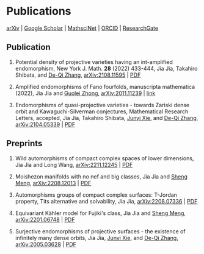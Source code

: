 # Publications


[arXiv](https://arxiv.org/a/jia_j_1.html)
|
[Google Scholar](https://scholar.google.com/citations?user=Z8amnfgAAAAJ&hl=en)
|
[MathsciNet](https://mathscinet.ams.org/mathscinet/MRAuthorID/1490052)
|
[ORCID](https://orcid.org/0000-0002-2693-7278)
|
[ResearchGate](https://www.researchgate.net/profile/Jia-Jia-14)

## Publication

1. Potential density of projective varieties having an int-amplified endomorphism,
   New York J. Math. **28** (2022) 433-444,
   Jia Jia,
   Takahiro Shibata,
   and [De-Qi Zhang](https://blog.nus.edu.sg/matzdq/),
   [arXiv:2108.11595](https://arxiv.org/abs/2108.11595)
   | [PDF](http://nyjm.albany.edu/j/2022/28-17v.pdf)

1. Amplified endomorphisms of Fano fourfolds,
   manuscripta mathematica (2022),
   Jia Jia
   and [Guolei Zhong](https://sites.google.com/view/guoleizhongshomepage/home),
   [arXiv:2011.11239](https://arxiv.org/abs/2011.11239)
   | [link](https://link.springer.com/article/10.1007/s00229-022-01427-6)
   <!-- | [PDF](https://rdcu.be/cVlfd) -->

1. Endomorphisms of quasi-projective varieties - towards Zariski dense orbit
   and Kawaguchi-Silverman conjectures,
   Mathematical Research Letters, accepted,
   Jia Jia,
   Takahiro Shibata,
   [Junyi Xie](http://scholar.pku.edu.cn/xiejunyi),
   and [De-Qi Zhang](https://blog.nus.edu.sg/matzdq/),
   [arXiv:2104.05339](https://arxiv.org/abs/2104.05339)
   | [PDF](https://mathjiajia.github.io/pdf/2021endomorphisms.pdf)

## Preprints

1. Wild automorphisms of compact complex spaces of lower dimensions,
   Jia Jia
   and Long Wang,
   [arXiv:2211.12245](https://arxiv.org/abs/2211.12245)
   | [PDF](https://mathjiajia.github.io/pdf/2022wild.pdf)

1. Moishezon manifolds with no nef and big classes,
   Jia Jia
   and [Sheng Meng](https://sites.google.com/view/shengmeng/home),
   [arXiv:2208.12013](https://arxiv.org/abs/2208.12013)
   | [PDF](https://mathjiajia.github.io/pdf/2022nefbig.pdf)

1. Automorphisms groups of compact complex surfaces: T-Jordan property, Tits alternative and solvability,
   Jia Jia,
   [arXiv:2208.07336](https://arxiv.org/abs/2208.07336)
   | [PDF](https://mathjiajia.github.io/pdf/2022autcptsurf.pdf)

1. Equivariant Kähler model for Fujiki's class,
   Jia Jia
   and [Sheng Meng](https://sites.google.com/view/shengmeng/home),
   [arXiv:2201.06748](https://arxiv.org/abs/2201.06748)
   | [PDF](https://mathjiajia.github.io/pdf/2022equivariant.pdf)

1. Surjective endomorphisms of projective surfaces - the existence of
   infinitely many dense orbits,
   Jia Jia,
   [Junyi Xie](http://scholar.pku.edu.cn/xiejunyi),
   and [De-Qi Zhang](https://blog.nus.edu.sg/matzdq/),
   [arXiv:2005.03628](https://arxiv.org/abs/2005.03628) | [PDF](https://mathjiajia.github.io/pdf/2020surjective.pdf)

